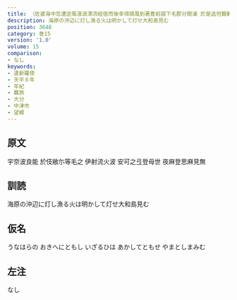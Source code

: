 ```yaml
---
title: （佐婆海中忽遭逆風漲浪漂流經宿而後幸得順風到著豊前國下毛郡分間浦 於是追怛艱難悽惆作八首）
description: 海原の沖辺に灯し漁る火は明かして灯せ大和島見む
position: 3648
category: 巻15
version: '1.0'
volume: 15
comparison:
- なし
keywords:
- 遣新羅使
- 天平８年
- 年紀
- 羈旅
- 大分
- 中津市
- 望郷
---
```


## 原文

宇奈波良能 於伎敝尓等毛之 伊射流火波 安可之弖登母世 夜麻登思麻見無

## 訓読

海原の沖辺に灯し漁る火は明かして灯せ大和島見む

## 仮名

うなはらの おきへにともし いざるひは あかしてともせ やまとしまみむ

## 左注

なし
